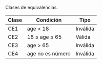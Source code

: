Clases de equivalencias.

| Clase | Condición        | Tipo     |
| ----- | ---------------- | -------- |
| CE1   | age < 18         | Inválida |
| CE2   | 18 ≤ age ≤ 65    | Válida   |
| CE3   | age > 65         | Inválida |
| CE4   | age no es número | Inválida |
